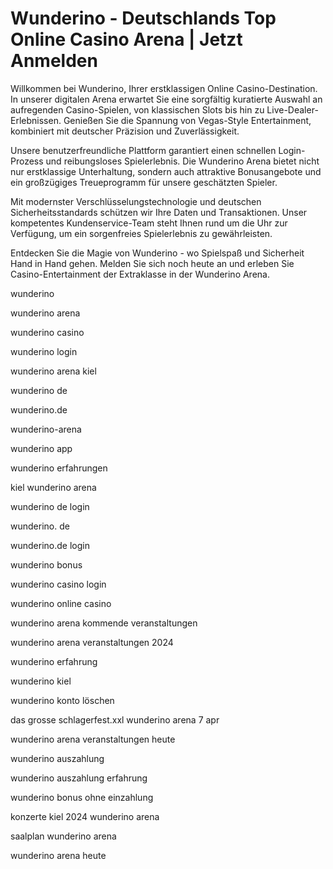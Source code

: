 # Wunderino - Deutschlands Top Online Casino Arena | Jetzt Anmelden

Willkommen bei Wunderino, Ihrer erstklassigen Online Casino-Destination. In unserer digitalen Arena erwartet Sie eine sorgfältig kuratierte Auswahl an aufregenden Casino-Spielen, von klassischen Slots bis hin zu Live-Dealer-Erlebnissen. Genießen Sie die Spannung von Vegas-Style Entertainment, kombiniert mit deutscher Präzision und Zuverlässigkeit.

Unsere benutzerfreundliche Plattform garantiert einen schnellen Login-Prozess und reibungsloses Spielerlebnis. Die Wunderino Arena bietet nicht nur erstklassige Unterhaltung, sondern auch attraktive Bonusangebote und ein großzügiges Treueprogramm für unsere geschätzten Spieler.

Mit modernster Verschlüsselungstechnologie und deutschen Sicherheitsstandards schützen wir Ihre Daten und Transaktionen. Unser kompetentes Kundenservice-Team steht Ihnen rund um die Uhr zur Verfügung, um ein sorgenfreies Spielerlebnis zu gewährleisten.

Entdecken Sie die Magie von Wunderino - wo Spielspaß und Sicherheit Hand in Hand gehen. Melden Sie sich noch heute an und erleben Sie Casino-Entertainment der Extraklasse in der Wunderino Arena.

wunderino

wunderino arena

wunderino casino

wunderino login

wunderino arena kiel

wunderino de

wunderino.de

wunderino-arena

wunderino app

wunderino erfahrungen

kiel wunderino arena

wunderino de login

wunderino. de

wunderino.de login

wunderino bonus

wunderino casino login

wunderino online casino

wunderino arena kommende veranstaltungen

wunderino arena veranstaltungen 2024

wunderino erfahrung

wunderino kiel

wunderino konto löschen

das grosse schlagerfest.xxl wunderino arena 7 apr

wunderino arena veranstaltungen heute

wunderino auszahlung

wunderino auszahlung erfahrung

wunderino bonus ohne einzahlung

konzerte kiel 2024 wunderino arena

saalplan wunderino arena

wunderino arena heute
